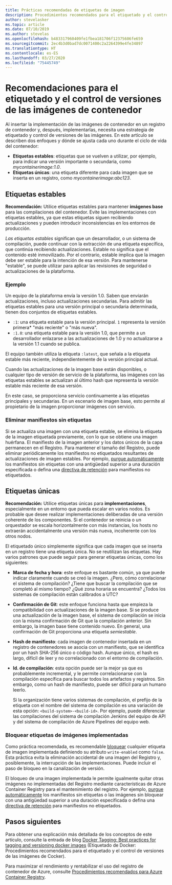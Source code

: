 ```yaml
---
title: Prácticas recomendadas de etiquetas de imagen
description: Procedimientos recomendados para el etiquetado y el control de versiones de imágenes del contenedor de Docker al insertar imágenes en Azure Container Registry y extraer imágenes de este
author: stevelasker
ms.topic: article
ms.date: 07/10/2019
ms.author: stevelas
ms.openlocfilehash: b483317960409fe1fbea181706f12375606fe659
ms.sourcegitcommit: 2ec4b3d0bad7dc0071400c2a2264399e4fe34897
ms.translationtype: HT
ms.contentlocale: es-ES
ms.lasthandoff: 03/27/2020
ms.locfileid: "75445749"
---
```

# <a name="recommendations-for-tagging-and-versioning-container-images"></a>Recomendaciones para el etiquetado y el control de versiones de las imágenes de contenedor

Al insertar la implementación de las imágenes de contenedor en un registro de contenedor y, después, implementarlas, necesita una estrategia de etiquetado y control de versiones de las imágenes. En este artículo se describen dos enfoques y dónde se ajusta cada uno durante el ciclo de vida del contenedor:

* **Etiquetas estables**: etiquetas que se vuelven a utilizar, por ejemplo, para indicar una versión importante o secundaria, como *mycontainerimage:1.0*.
* **Etiquetas únicas**: una etiqueta diferente para cada imagen que se inserta en un registro, como *mycontainerimage:abc123*.

## <a name="stable-tags"></a>Etiquetas estables

**Recomendación:** Utilice etiquetas estables para mantener **imágenes base** para las compilaciones del contenedor. Evite las implementaciones con etiquetas estables, ya que estas etiquetas siguen recibiendo actualizaciones y pueden introducir inconsistencias en los entornos de producción.

*Las etiquetas estables* significan que un desarrollador, o un sistema de compilación, puede continuar con la extracción de una etiqueta específica, que continúa recibiendo actualizaciones. Estable no significa que el contenido esté inmovilizado. Por el contrario, estable implica que la imagen debe ser estable para la intención de esa versión. Para mantenerse "estable", se puede utilizar para aplicar las revisiones de seguridad o actualizaciones de la plataforma.

### <a name="example"></a>Ejemplo

Un equipo de la plataforma envía la versión 1.0. Saben que enviarán actualizaciones, incluso actualizaciones secundarias. Para admitir las etiquetas estables para una versión principal o secundaria determinada, tienen dos conjuntos de etiquetas estables.

* `:1`: una etiqueta estable para la versión principal. `1` representa la versión primera* "más reciente" o "más nueva".
* `:1.0`: una etiqueta estable para la versión 1.0, que permite a un desarrollador enlazarse a las actualizaciones de 1.0 y no actualizarse a la versión 1.1 cuando se publica.

El equipo también utiliza la etiqueta `:latest`, que señala a la etiqueta estable más reciente, independientemente de la versión principal actual.

Cuando las actualizaciones de la imagen base están disponibles, o cualquier tipo de versión de servicio de la plataforma, las imágenes con las etiquetas estables se actualizan al último hash que representa la versión estable más reciente de esa versión.

En este caso, se proporciona servicio continuamente a las etiquetas principales y secundarias. En un escenario de imagen base, esto permite al propietario de la imagen proporcionar imágenes con servicio.

### <a name="delete-untagged-manifests"></a>Eliminar manifiestos sin etiquetas

Si se actualiza una imagen con una etiqueta estable, se elimina la etiqueta de la imagen etiquetada previamente, con lo que se obtiene una imagen huérfana. El manifiesto de la imagen anterior y los datos únicos de la capa permanecen en el Registro. Para mantener el tamaño del Registro, puede eliminar periódicamente los manifiestos no etiquetados resultantes de actualizaciones de imagen estables. Por ejemplo, [purgue automáticamente](container-registry-auto-purge.md) los manifiestos sin etiquetas con una antigüedad superior a una duración especificada o defina una [directiva de retención](container-registry-retention-policy.md) para manifiestos no etiquetados.

## <a name="unique-tags"></a>Etiquetas únicas

**Recomendación:** Utilice etiquetas únicas para **implementaciones**, especialmente en un entorno que pueda escalar en varios nodos. Es probable que desee realizar implementaciones deliberadas de una versión coherente de los componentes. Si el contenedor se reinicia o un orquestador se escala horizontalmente con más instancias, los hosts no extraerán accidentalmente una versión más nueva, incoherente con los otros nodos.

El etiquetado único simplemente significa que cada imagen que se inserta en un registro tiene una etiqueta única. No se reutilizan las etiquetas. Hay varios patrones que puede seguir para generar etiquetas únicas, como los siguientes:

* **Marca de fecha y hora**: este enfoque es bastante común, ya que puede indicar claramente cuando se creó la imagen. ¿Pero, cómo correlacionar el sistema de compilación? ¿Tiene que buscar la compilación que se completó al mismo tiempo? ¿Qué zona horaria se encuentra? ¿Todos los sistemas de compilación están calibrados a UTC?
* **Confirmación de Git**: este enfoque funciona hasta que empieza la compatibilidad con actualizaciones de la imagen base. Si se produce una actualización de la imagen base, el sistema de compilación se inicia con la misma confirmación de Git que la compilación anterior. Sin embargo, la imagen base tiene contenido nuevo. En general, una confirmación de Git proporciona una etiqueta *semiestable*.
* **Hash de manifiesto**: cada imagen de contenedor insertada en un registro de contenedores se asocia con un manifiesto, que se identifica por un hash SHA-256 único o código hash. Aunque único, el hash es largo, difícil de leer y no correlacionado con el entorno de compilación.
* **Id. de compilación**: esta opción puede ser la mejor ya que es probablemente incremental, y le permite correlacionarse con la compilación específica para buscar todos los artefactos y registros. Sin embargo, como un hash de manifiesto, puede ser difícil para un humano leerlo.

  Si la organización tiene varios sistemas de compilación, el prefijo de la etiqueta con el nombre del sistema de compilación es una variación de esta opción: `<build-system>-<build-id>`. Por ejemplo, puede diferenciar las compilaciones del sistema de compilación Jenkins del equipo de API y del sistema de compilación de Azure Pipelines del equipo web.

### <a name="lock-deployed-image-tags"></a>Bloquear etiquetas de imágenes implementadas

Como práctica recomendada, es recomendable [bloquear](container-registry-image-lock.md) cualquier etiqueta de imagen implementada definiendo su atributo `write-enabled` como `false`. Esta práctica evita la eliminación accidental de una imagen del Registro y, posiblemente, la interrupción de las implementaciones. Puede incluir el paso de bloqueo en la canalización de versión.

El bloqueo de una imagen implementada le permite igualmente quitar otras imágenes no implementadas del Registro mediante características de Azure Container Registry para el mantenimiento del registro. Por ejemplo, [purgue automáticamente](container-registry-auto-purge.md) los manifiestos sin etiquetas o las imágenes sin bloquear con una antigüedad superior a una duración especificada o defina una [directiva de retención](container-registry-retention-policy.md) para manifiestos no etiquetados.

## <a name="next-steps"></a>Pasos siguientes

Para obtener una explicación más detallada de los conceptos de este artículo, consulte la entrada de blog [Docker Tagging: Best practices for tagging and versioning docker images](https://stevelasker.blog/2018/03/01/docker-tagging-best-practices-for-tagging-and-versioning-docker-images/) (Etiquetado de Docker: Procedimientos recomendados para el etiquetado y el control de versiones de las imágenes de Cocker).

Para maximizar el rendimiento y rentabilizar el uso del registro de contenedor de Azure, consulte [Procedimientos recomendados para Azure Container Registry](container-registry-best-practices.md).

<!-- IMAGES -->


<!-- LINKS - Internal -->


